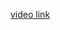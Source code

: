 <a href="https://drive.google.com/file/d/1aWnhOBVpfmDIf7BEFjjgfU5XOcMA7nuY/view?usp=sharing"> video link </a>

